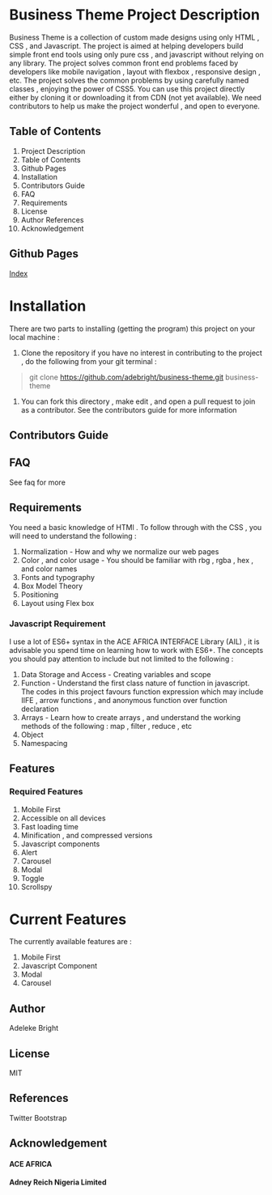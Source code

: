 # Business Theme Project Description
Business Theme is a collection of custom made designs using only HTML , CSS , and Javascript.
The project is aimed at helping developers build simple front end tools using only pure css , and 
javascript without relying on any library. 
The project solves common front end problems faced by developers like mobile navigation , 
layout with flexbox , responsive design , etc.
The project solves the common problems by using carefully named classes , enjoying the power of CSS5.
You can use this project directly either by cloning it or downloading it from CDN (not yet available).
We need contributors to help us make the project wonderful , and open to everyone.
## Table of Contents 
1. Project Description 
1. Table of Contents 
1. Github Pages 
1. Installation 
1. Contributors Guide 
1. FAQ 
1. Requirements 
1. License 
1. Author References 
1. Acknowledgement 

## Github Pages 
<a href="https://adebright.github.io/business-theme" target="_blank"> Index </a>

# Installation 
There are two parts to installing (getting the program) this project on your local machine : 
1. Clone the repository if you have no interest in contributing to the project ,
 do the following from your git terminal :
> git clone https://github.com/adebright/business-theme.git business-theme
1. You can fork this directory , make edit  , and open a pull request to join as a contributor. 
See the contributors guide for more information 
## Contributors Guide 
## FAQ 
See faq for more 
## Requirements 
You need a basic knowledge of HTMl .
To follow through with the CSS , you will need to understand the following :
1. Normalization -  How and why we normalize our web pages 
2. Color , and color usage - You should be familiar with rbg , rgba , hex , and color names 
3. Fonts and typography 
4. Box Model Theory 
5. Positioning 
6. Layout using Flex box 
### Javascript Requirement 
I use a lot of ES6+ syntax in the ACE AFRICA INTERFACE Library (AIL) , it is advisable you spend time 
on learning how to work with ES6+.
The concepts you should pay attention to include but not limited to the following :
1. Data Storage and Access - Creating variables and scope 
2. Function  -  Understand the first class nature of function in javascript. The codes in this project favours
function expression which may include IIFE , arrow functions , and anonymous function over function declaration
3. Arrays -  Learn how to create  arrays , and understand the working methods of the following : map , filter , 
reduce , etc 
4. Object 
5. Namespacing 

## Features 
### Required Features 
1. Mobile First 
1. Accessible on all devices 
1. Fast loading time 
1. Minification , and compressed versions 
1. Javascript components 
  1. Alert 
  1. Carousel 
  1. Modal 
  1. Toggle
  1. Scrollspy 
# Current Features
The currently available features are :
1. Mobile First
1. Javascript Component 
  1. Modal 
  1. Carousel  
## Author 
Adeleke Bright 
## License 
MIT 
## References  
Twitter Bootstrap 
## Acknowledgement 
#### ACE AFRICA 
#### Adney Reich Nigeria Limited 

